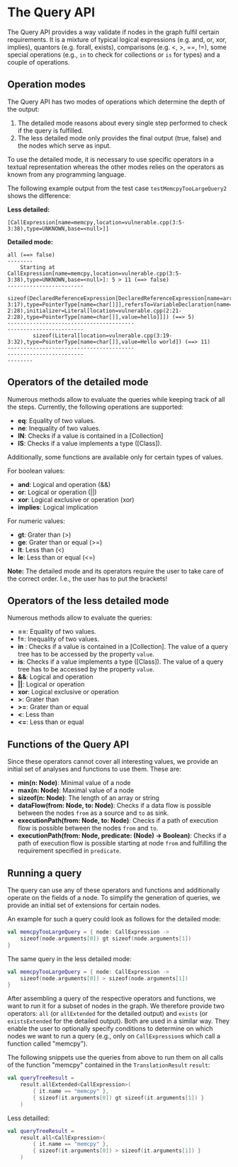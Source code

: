 # The Query API

The Query API provides a way validate if nodes in the graph fulfil certain requirements. It is a mixture of typical logical expressions (e.g. and, or, xor, implies), quantors (e.g. forall, exists), comparisons (e.g. <, >, ==, !=), some special operations (e.g., `in` to check for collections or `is` for types) and a couple of operations.

## Operation modes
The Query API has two modes of operations which determine the depth of the output:
1. The detailed mode reasons about every single step performed to check if the query is fulfilled.
2. The less detailed mode only provides the final output (true, false) and the nodes which serve as input.

To use the detailed mode, it is necessary to use specific operators in a textual representation whereas the other modes relies on the operators as known from any programming language.

The following example output from the test case `testMemcpyTooLargeQuery2` shows the difference:

**Less detailed:**
```
[CallExpression[name=memcpy,location=vulnerable.cpp(3:5-3:38),type=UNKNOWN,base=<null>]]
```
**Detailed mode:**
```
all (==> false)
--------
    Starting at CallExpression[name=memcpy,location=vulnerable.cpp(3:5-3:38),type=UNKNOWN,base=<null>]: 5 > 11 (==> false)
------------------------
        sizeof(DeclaredReferenceExpression[DeclaredReferenceExpression[name=array,location=vulnerable.cpp(3:12-3:17),type=PointerType[name=char[]]],refersTo=VariableDeclaration[name=array,location=vulnerable.cpp(2:10-2:28),initializer=Literal[location=vulnerable.cpp(2:21-2:28),type=PointerType[name=char[]],value=hello]]]) (==> 5)
----------------------------------------
------------------------
        sizeof(Literal[location=vulnerable.cpp(3:19-3:32),type=PointerType[name=char[]],value=Hello world]) (==> 11)
----------------------------------------
------------------------
--------
```

## Operators of the detailed mode
Numerous methods allow to evaluate the queries while keeping track of all the steps. Currently, the following operations are supported:
- **eq**: Equality of two values.
- **ne**: Inequality of two values.
- **IN**: Checks if a value is contained in a [Collection]
- **IS**: Checks if a value implements a type ([Class]).

Additionally, some functions are available only for certain types of values.

For boolean values:
- **and**: Logical and operation (&&)
- **or**: Logical or operation (||)
- **xor**: Logical exclusive or operation (xor)
- **implies**: Logical implication

For numeric values:
- **gt**: Grater than (>)
- **ge**: Grater than or equal (>=)
- **lt**: Less than (<)
- **le**: Less than or equal (<=)

**Note:** The detailed mode and its operators require the user to take care of the correct order. I.e., the user has to put the brackets!

## Operators of the less detailed mode
Numerous methods allow to evaluate the queries:
- **==**: Equality of two values.
- **!=**: Inequality of two values.
- **in** : Checks if a value is contained in a [Collection]. The value of a query tree has to be accessed by the property `value`.
- **is**: Checks if a value implements a type ([Class]). The value of a query tree has to be accessed by the property `value`.
- **&&**: Logical and operation
- **||**: Logical or operation
- **xor**: Logical exclusive or operation
- **>**: Grater than
- **>=**: Grater than or equal
- **<**: Less than
- **<=**: Less than or equal

## Functions of the Query API
Since these operators cannot cover all interesting values, we provide an initial set of analyses and functions to use them. These are:
- **min(n: Node)**: Minimal value of a node
- **max(n: Node)**: Maximal value of a node
- **sizeof(n: Node)**: The length of an array or string
- **dataFlow(from: Node, to: Node)**: Checks if a data flow is possible between the nodes `from` as a source and `to` as sink.
- **executionPath(from: Node, to: Node)**: Checks if a path of execution flow is possible between the nodes `from` and `to`.
- **executionPath(from: Node, predicate: (Node) -> Boolean)**: Checks if a path of execution flow is possible starting at node `from` and fulfilling the requirement specified in `predicate`.

## Running a query
The query can use any of these operators and functions and additionally operate on the fields of a node. To simplify the generation of queries, we provide an initial set of extensions for certain nodes.

An example for such a query could look as follows for the detailed mode:
```kotlin
val memcpyTooLargeQuery = { node: CallExpression ->
    sizeof(node.arguments[0]) gt sizeof(node.arguments[1])
}
```
The same query in the less detailed mode:
```kotlin
val memcpyTooLargeQuery = { node: CallExpression ->
    sizeof(node.arguments[0]) > sizeof(node.arguments[1])
}
```

After assembling a query of the respective operators and functions, we want to run it for a subset of nodes in the graph. We therefore provide two operators: `all` (or `allExtended` for the detailed output) and `exists` (or `existsExtended` for the detailed output). Both are used in a similar way.
They enable the user to optionally specify conditions to determine on which nodes we want to run a query (e.g., only on `CallExpression`s which call a function called "memcpy").

The following snippets use the queries from above to run them on all calls of the function "memcpy" contained in the `TranslationResult` `result`:
```kotlin
val queryTreeResult =
    result.allExtended<CallExpression>(
        { it.name == "memcpy" },
        { sizeof(it.arguments[0]) gt sizeof(it.arguments[1]) }
    )
```
Less detailled:
```kotlin
val queryTreeResult =
    result.all<CallExpression>(
        { it.name == "memcpy" },
        { sizeof(it.arguments[0]) > sizeof(it.arguments[1]) }
    )
```